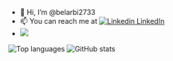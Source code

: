 - 👋 Hi, I’m @belarbi2733
- 📫 You can reach me at [![Linkedin](https://i.stack.imgur.com/gVE0j.png) LinkedIn](https://www.linkedin.com/in/mohammed-amin-belarbi-7000/)
- ![](https://komarev.com/ghpvc/?username=belarbi2733)

![Top languages](https://github-readme-stats.vercel.app/api/top-langs/?username=belarbi2733&langs_count=10&layout=compact&theme=dark&hide_border=true&include_all_commits=true&count_private=true&&exclude_repo=plasma_applet_mawakit,phd-thesis,plasma_applet_athkar,Qrypto,storiesindexer,storiescrawler) ![GitHub stats](https://github-readme-stats.vercel.app/api?username=belarbi2733&show_icons=true&theme=dark&hide_border=true&include_all_commits=true&count_private=true)
